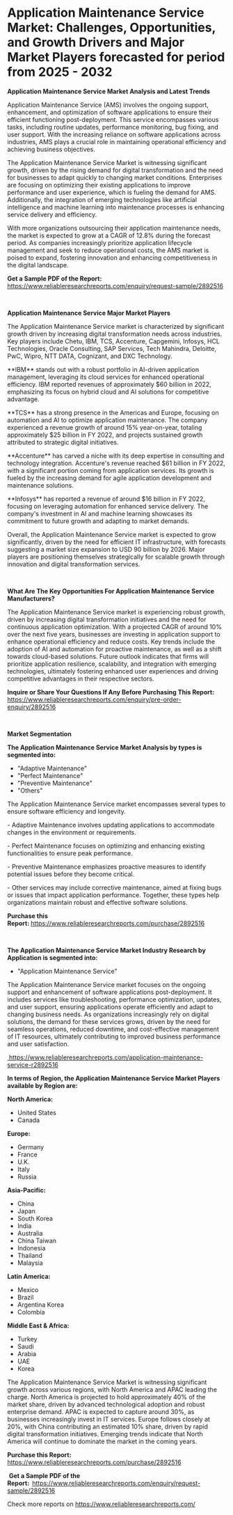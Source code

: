 <p><h1>Application Maintenance Service Market: Challenges, Opportunities, and Growth Drivers and Major Market Players forecasted for period from 2025 - 2032</h1></p><p><strong>Application Maintenance Service Market Analysis and Latest Trends</strong></p>
<p><p>Application Maintenance Service (AMS) involves the ongoing support, enhancement, and optimization of software applications to ensure their efficient functioning post-deployment. This service encompasses various tasks, including routine updates, performance monitoring, bug fixing, and user support. With the increasing reliance on software applications across industries, AMS plays a crucial role in maintaining operational efficiency and achieving business objectives.</p><p>The Application Maintenance Service Market is witnessing significant growth, driven by the rising demand for digital transformation and the need for businesses to adapt quickly to changing market conditions. Enterprises are focusing on optimizing their existing applications to improve performance and user experience, which is fueling the demand for AMS. Additionally, the integration of emerging technologies like artificial intelligence and machine learning into maintenance processes is enhancing service delivery and efficiency.</p><p>With more organizations outsourcing their application maintenance needs, the market is expected to grow at a CAGR of 12.8% during the forecast period. As companies increasingly prioritize application lifecycle management and seek to reduce operational costs, the AMS market is poised to expand, fostering innovation and enhancing competitiveness in the digital landscape.</p></p>
<p><strong>Get a Sample PDF of the Report:&nbsp;</strong> <a href="https://www.reliableresearchreports.com/enquiry/request-sample/2892516?utm_campaign=2646&utm_medium=2&utm_source=Github&utm_content=ia&utm_term=15032025&utm_id=application-maintenance-service">https://www.reliableresearchreports.com/enquiry/request-sample/2892516</a></p>
<p>&nbsp;</p>
<p><strong>Application Maintenance Service Major Market Players</strong></p>
<p><p>The Application Maintenance Service market is characterized by significant growth driven by increasing digital transformation needs across industries. Key players include Chetu, IBM, TCS, Accenture, Capgemini, Infosys, HCL Technologies, Oracle Consulting, SAP Services, Tech Mahindra, Deloitte, PwC, Wipro, NTT DATA, Cognizant, and DXC Technology.</p><p>**IBM** stands out with a robust portfolio in AI-driven application management, leveraging its cloud services for enhanced operational efficiency. IBM reported revenues of approximately $60 billion in 2022, emphasizing its focus on hybrid cloud and AI solutions for competitive advantage.</p><p>**TCS** has a strong presence in the Americas and Europe, focusing on automation and AI to optimize application maintenance. The company experienced a revenue growth of around 15% year-on-year, totaling approximately $25 billion in FY 2022, and projects sustained growth attributed to strategic digital initiatives.</p><p>**Accenture** has carved a niche with its deep expertise in consulting and technology integration. Accenture's revenue reached $61 billion in FY 2022, with a significant portion coming from application services. Its growth is fueled by the increasing demand for agile application development and maintenance solutions.</p><p>**Infosys** has reported a revenue of around $16 billion in FY 2022, focusing on leveraging automation for enhanced service delivery. The company's investment in AI and machine learning showcases its commitment to future growth and adapting to market demands.</p><p>Overall, the Application Maintenance Service market is expected to grow significantly, driven by the need for efficient IT infrastructure, with forecasts suggesting a market size expansion to USD 90 billion by 2026. Major players are positioning themselves strategically for scalable growth through innovation and digital transformation services.</p></p>
<p>&nbsp;</p>
<p><strong>What Are The Key Opportunities For Application Maintenance Service Manufacturers?</strong></p>
<p><p>The Application Maintenance Service market is experiencing robust growth, driven by increasing digital transformation initiatives and the need for continuous application optimization. With a projected CAGR of around 10% over the next five years, businesses are investing in application support to enhance operational efficiency and reduce costs. Key trends include the adoption of AI and automation for proactive maintenance, as well as a shift towards cloud-based solutions. Future outlook indicates that firms will prioritize application resilience, scalability, and integration with emerging technologies, ultimately fostering enhanced user experiences and driving competitive advantages in their respective sectors.</p></p>
<p><strong>Inquire or Share Your Questions If Any Before Purchasing This Report:</strong> <a href="https://www.reliableresearchreports.com/enquiry/pre-order-enquiry/2892516?utm_campaign=2646&utm_medium=2&utm_source=Github&utm_content=ia&utm_term=15032025&utm_id=application-maintenance-service">https://www.reliableresearchreports.com/enquiry/pre-order-enquiry/2892516</a></p>
<p>&nbsp;</p>
<p><strong>Market Segmentation</strong></p>
<p><strong>The Application Maintenance Service Market Analysis by types is segmented into:</strong></p>
<p><ul><li>"Adaptive Maintenance"</li><li>"Perfect Maintenance"</li><li>"Preventive Maintenance"</li><li>"Others"</li></ul></p>
<p><p>The Application Maintenance Service market encompasses several types to ensure software efficiency and longevity. </p><p>- Adaptive Maintenance involves updating applications to accommodate changes in the environment or requirements.</p><p>- Perfect Maintenance focuses on optimizing and enhancing existing functionalities to ensure peak performance.</p><p>- Preventive Maintenance emphasizes proactive measures to identify potential issues before they become critical.</p><p>- Other services may include corrective maintenance, aimed at fixing bugs or issues that impact application performance. Together, these types help organizations maintain robust and effective software solutions.</p></p>
<p><strong>Purchase this Report:&nbsp;</strong><a href="https://www.reliableresearchreports.com/purchase/2892516?utm_campaign=2646&utm_medium=2&utm_source=Github&utm_content=ia&utm_term=15032025&utm_id=application-maintenance-service">https://www.reliableresearchreports.com/purchase/2892516</a></p>
<p>&nbsp;</p>
<p><strong>The Application Maintenance Service Market Industry Research by Application is segmented into:</strong></p>
<p><ul><li>"Application Maintenance Service"</li></ul></p>
<p><p>The Application Maintenance Service market focuses on the ongoing support and enhancement of software applications post-deployment. It includes services like troubleshooting, performance optimization, updates, and user support, ensuring applications operate efficiently and adapt to changing business needs. As organizations increasingly rely on digital solutions, the demand for these services grows, driven by the need for seamless operations, reduced downtime, and cost-effective management of IT resources, ultimately contributing to improved business performance and user satisfaction.</p></p>
<p><a href="https://www.reliableresearchreports.com/application-maintenance-service-r2892516?utm_campaign=2646&utm_medium=2&utm_source=Github&utm_content=ia&utm_term=15032025&utm_id=application-maintenance-service">&nbsp;https://www.reliableresearchreports.com/application-maintenance-service-r2892516</a></p>
<p><strong>In terms of Region, the Application Maintenance Service Market Players available by Region are:</strong></p>
<p>
    <p> <strong> North America: </strong>
        <ul>
            <li>United States</li>
            <li>Canada</li>
        </ul>
        </p> 
    <p> <strong> Europe: </strong>
        <ul>
            <li>Germany</li>
            <li>France</li>
            <li>U.K.</li>
            <li>Italy</li>
            <li>Russia</li>
        </ul>
        </p> 
    <p> <strong> Asia-Pacific: </strong>
        <ul>
            <li>China</li>
            <li>Japan</li>
            <li>South Korea</li>
            <li>India</li>
            <li>Australia</li>
            <li>China Taiwan</li>
            <li>Indonesia</li>
            <li>Thailand</li>
            <li>Malaysia</li>
        </ul>
        </p> 
    <p> <strong> Latin America: </strong>
        <ul>
            <li>Mexico</li>
            <li>Brazil</li>
            <li>Argentina Korea</li>
            <li>Colombia</li>
        </ul>
        </p> 
    <p> <strong> Middle East & Africa: </strong>
        <ul>
            <li>Turkey</li>
            <li>Saudi</li>
            <li>Arabia</li>
            <li>UAE</li>
            <li>Korea</li>
        </ul>
    </p>
    </p>
<p><p>The Application Maintenance Service Market is witnessing significant growth across various regions, with North America and APAC leading the charge. North America is projected to hold approximately 40% of the market share, driven by advanced technological adoption and robust enterprise demand. APAC is expected to capture around 30%, as businesses increasingly invest in IT services. Europe follows closely at 20%, with China contributing an estimated 10% share, driven by rapid digital transformation initiatives. Emerging trends indicate that North America will continue to dominate the market in the coming years.</p></p>
<p><strong>Purchase this Report: </strong><a href="https://www.reliableresearchreports.com/purchase/2892516?utm_campaign=2646&utm_medium=2&utm_source=Github&utm_content=ia&utm_term=15032025&utm_id=application-maintenance-service">https://www.reliableresearchreports.com/purchase/2892516</a></p>
<p>&nbsp;<strong>Get a Sample PDF of the Report:&nbsp;&nbsp;</strong><a href="https://www.reliableresearchreports.com/enquiry/request-sample/2892516?utm_campaign=2646&utm_medium=2&utm_source=Github&utm_content=ia&utm_term=15032025&utm_id=application-maintenance-service">https://www.reliableresearchreports.com/enquiry/request-sample/2892516</a></p>
<p><strong></strong></p>
<p>Check more reports on <a href="https://www.reliableresearchreports.com/?utm_campaign=2646&utm_medium=2&utm_source=Github&utm_content=ia&utm_term=15032025&utm_id=application-maintenance-service">https://www.reliableresearchreports.com/</a></p>